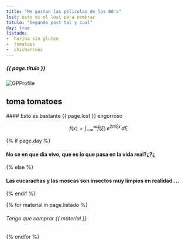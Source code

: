 ```yaml
---
title: "Me gustan las peliculas de los 80's"
lost: esto es el lost para nombrar
titulo: "Segundo post tal y cual"
day: true
listado: 
-  harina sin gluten
-  tomatoes
-  chicharroes
---
```


##### {{ page.titulo }}
![GPProfile](https://cdn.hobbyconsolas.com/sites/navi.axelspringer.es/public/styles/hc_1440x810/public/media/image/2014/02/287120-critica-cazafantasmas.jpg?itok=ban1uzlv)

<h2>toma tomatoes</h2>
#### Esto es bastante  {{ page.lost }} engorroso

$$f(x) = \int_{-\infty}^\infty \hat f(\xi)\,e^{2 \pi i \xi x} \,d\xi$$

{% if page.day %}
#### No se en que dia vivo, que es lo que pasa en la vida real?¿?¿
{% else %}
#### Las cucarachas y las moscas son insectos muy limpios en realidad....
{% endif %}

{% for material in page.listado %}
###### Tengo que comprar {{ material }}
{% endfor %}